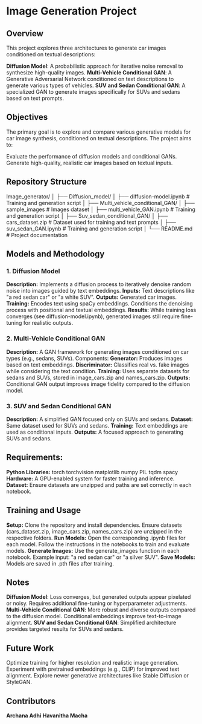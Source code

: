 # Image Generation Project

## Overview
This project explores three architectures to generate car images conditioned on textual descriptions:

**Diffusion Model**: A probabilistic approach for iterative noise removal to synthesize high-quality images.
**Multi-Vehicle Conditional GAN**: A Generative Adversarial Network conditioned on text descriptions to generate various types of vehicles.
**SUV and Sedan Conditional GAN**: A specialized GAN to generate images specifically for SUVs and sedans based on text prompts.

## Objectives
The primary goal is to explore and compare various generative models for car image synthesis, conditioned on textual descriptions. The project aims to:

Evaluate the performance of diffusion models and conditional GANs.
Generate high-quality, realistic car images based on textual inputs.

## Repository Structure
Image_generator/
│
├── Diffusion_model/
│   ├── diffusion-model.ipynb     # Training and generation script
│
├── Multi_vehicle_conditional_GAN/
│   ├── sample_images             # Images dataset
│   ├── multi_vehicle_GAN.ipynb   # Training and generation script
│
├── Suv_sedan_conditional_GAN/
│   ├── cars_dataset.zip          # Dataset used for training and text prompts
│   ├── suv_sedan_GAN.ipynb       # Training and generation script
│
└── README.md                     # Project documentation


## Models and Methodology
### 1. **Diffusion Model**
**Description:** Implements a diffusion process to iteratively denoise random noise into images guided by text embeddings.
**Inputs:** Text descriptions like "a red sedan car" or "a white SUV".
**Outputs:** Generated car images.
**Training:**
Encodes text using spaCy embeddings.
Conditions the denoising process with positional and textual embeddings.
**Results:** While training loss converges (see diffusion-model.ipynb), generated images still require fine-tuning for realistic outputs.
### 2. **Multi-Vehicle Conditional GAN**
**Description:** A GAN framework for generating images conditioned on car types (e.g., sedans, SUVs).
Components:
**Generator:** Produces images based on text embeddings.
**Discriminator:** Classifies real vs. fake images while considering the text condition.
**Training:**
Uses separate datasets for sedans and SUVs, stored in image_cars.zip and names_cars.zip.
**Outputs:** Conditional GAN output improves image fidelity compared to the diffusion model.
### 3. **SUV and Sedan Conditional GAN**
**Description:** A simplified GAN focused only on SUVs and sedans.
**Dataset:** Same dataset used for SUVs and sedans.
**Training:**
Text embeddings are used as conditional inputs.
**Outputs:** A focused approach to generating SUVs and sedans.

## Requirements:
**Python Libraries:**
torch
torchvision
matplotlib
numpy
PIL
tqdm
spacy
**Hardware:**
A GPU-enabled system for faster training and inference.
**Dataset:**
Ensure datasets are unzipped and paths are set correctly in each notebook.

## Training and Usage
**Setup:**
Clone the repository and install dependencies.
Ensure datasets (cars_dataset.zip, image_cars.zip, names_cars.zip) are unzipped in the respective folders.
**Run Models:**
Open the corresponding .ipynb files for each model.
Follow the instructions in the notebooks to train and evaluate models.
**Generate Images:**
Use the generate_images function in each notebook.
Example input: "a red sedan car" or "a silver SUV".
**Save Models:**
Models are saved in .pth files after training.

## Notes
**Diffusion Model**: 
Loss converges, but generated outputs appear pixelated or noisy.
Requires additional fine-tuning or hyperparameter adjustments.
**Multi-Vehicle Conditional GAN**: 
More robust and diverse outputs compared to the diffusion model.
Conditional embeddings improve text-to-image alignment.
**SUV and Sedan Conditional GAN**: 
Simplified architecture provides targeted results for SUVs and sedans.

## Future Work
Optimize training for higher resolution and realistic image generation.
Experiment with pretrained embeddings (e.g., CLIP) for improved text alignment.
Explore newer generative architectures like Stable Diffusion or StyleGAN.

## Contributors
**Archana Adhi**
**Havanitha Macha**